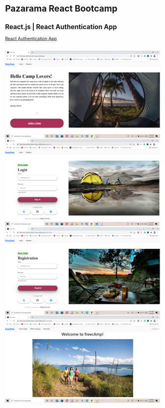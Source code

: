 # Pazarama React Bootcamp

## React.js | React Authentication App


<a href="https://freecamp-authentication-app.netlify.app/" target="_blank">React Authentication App</a>


<br>

<img src= "./img/1.png">

<br>

<img src= "./img/2.png">

<br>

<img src= "./img/3.png">

<br>

<img src= "./img/4.png">
